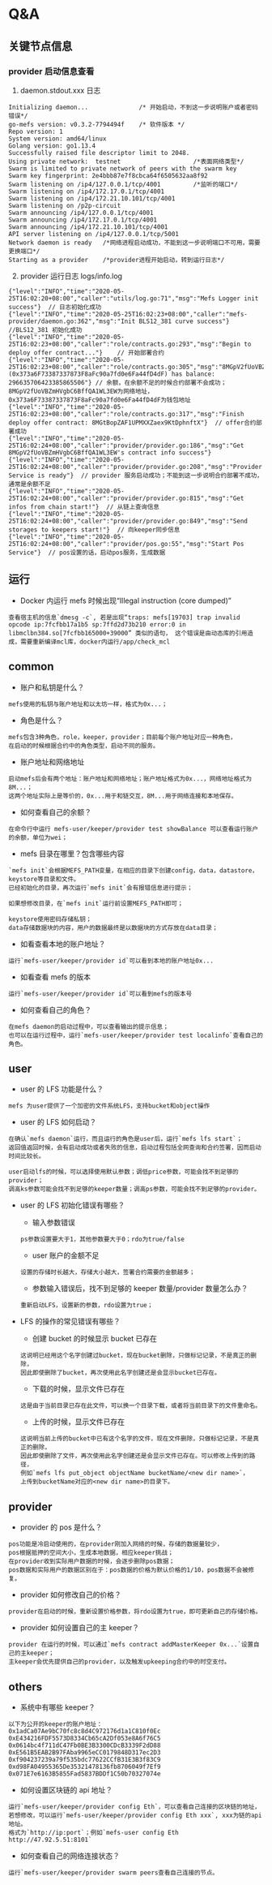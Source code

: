 # Q&A

## 关键节点信息

### provider 启动信息查看

1. daemon.stdout.xxx 日志

```log
Initializing daemon...              /* 开始启动，不到这一步说明账户或者密码错误*/
go-mefs version: v0.3.2-7794494f    /* 软件版本 */
Repo version: 1
System version: amd64/linux
Golang version: go1.13.4
Successfully raised file descriptor limit to 2048.
Using private network:  testnet                    /*表面网络类型*/
Swarm is limited to private network of peers with the swarm key
Swarm key fingerprint: 2e4bbb87e7f8cbca64f6505632aa8f92
Swarm listening on /ip4/127.0.0.1/tcp/4001         /*监听的端口*/
Swarm listening on /ip4/172.17.0.1/tcp/4001
Swarm listening on /ip4/172.21.10.101/tcp/4001
Swarm listening on /p2p-circuit
Swarm announcing /ip4/127.0.0.1/tcp/4001
Swarm announcing /ip4/172.17.0.1/tcp/4001
Swarm announcing /ip4/172.21.10.101/tcp/4001
API server listening on /ip4/127.0.0.1/tcp/5001
Network daemon is ready   /*网络进程启动成功，不能到这一步说明端口不可用，需要更换端口*/
Starting as a provider    /*provider进程开始启动，转到运行日志*/
```

2. provider 运行日志 logs/info.log

```log
{"level":"INFO","time":"2020-05-25T16:02:20+08:00","caller":"utils/log.go:71","msg":"Mefs Logger init success"}  // 日志初始化成功
{"level":"INFO","time":"2020-05-25T16:02:23+08:00","caller":"mefs-provider/daemon.go:362","msg":"Init BLS12_381 curve success"}  //BLS12_381 初始化成功
{"level":"INFO","time":"2020-05-25T16:02:23+08:00","caller":"role/contracts.go:293","msg":"Begin to deploy offer contract..."}    // 开始部署合约
{"level":"INFO","time":"2020-05-25T16:02:23+08:00","caller":"role/contracts.go:305","msg":"8MGpV2fUoVBZmHVgbC6BffQA1WL3EW (0x373a6F73387337873F8aFc90a7fd0e6Fa44fD4dF) has balance: 296635706423385865506"} // 余额，在余额不足的时候合约部署不会成功；8MGpV2fUoVBZmHVgbC6BffQA1WL3EW为网络地址，0x373a6F73387337873F8aFc90a7fd0e6Fa44fD4dF为钱包地址
{"level":"INFO","time":"2020-05-25T16:02:23+08:00","caller":"role/contracts.go:317","msg":"Finish deploy offer contract: 8MGtBopZAF1UPMXXZaex9KtDphnftX"}  // offer合约部署成功
{"level":"INFO","time":"2020-05-25T16:02:24+08:00","caller":"provider/provider.go:186","msg":"Get 8MGpV2fUoVBZmHVgbC6BffQA1WL3EW's contract info success"}
{"level":"INFO","time":"2020-05-25T16:02:24+08:00","caller":"provider/provider.go:208","msg":"Provider Service is ready"}  // provider 服务启动成功；不能到这一步说明合约部署不成功，通常是余额不足
{"level":"INFO","time":"2020-05-25T16:02:24+08:00","caller":"provider/provider.go:815","msg":"Get infos from chain start!"}  // 从链上查询信息
{"level":"INFO","time":"2020-05-25T16:02:24+08:00","caller":"provider/provider.go:849","msg":"Send storages to keepers start!"}  // 向keeper同步信息
{"level":"INFO","time":"2020-05-25T16:02:24+08:00","caller":"provider/pos.go:55","msg":"Start Pos Service"}  // pos设置的话，启动pos服务，生成数据
```

## 运行

- Docker 内运行 mefs 时候出现“Illegal instruction (core dumped)”

```
查看宿主机的信息`dmesg -c`, 若是出现“traps: mefs[19703] trap invalid opcode ip:7fcfbb17a1b5 sp:7ffd2d73b210 error:0 in libmclbn384.so[7fcfbb165000+39000” 类似的语句， 这个错误是由动态库的引用造成，需要重新编译mcl库，docker内运行/app/check_mcl
```

## common

- 账户和私钥是什么？

```
mefs使用的私钥与账户地址和以太坊一样，格式为0x...；
```

- 角色是什么？

```
mefs包含3种角色，role，keeper，provider；目前每个账户地址对应一种角色，
在启动的时候根据合约中的角色类型，启动不同的服务。
```

- 账户地址和网络地址

```
启动mefs后会有两个地址：账户地址和网络地址；账户地址格式为0x...，网络地址格式为8M...；
这两个地址实际上是等价的，0x...用于和链交互，8M...用于网络连接和本地保存。
```

- 如何查看自己的余额？

```
在命令行中运行 mefs-user/keeper/provider test showBalance 可以查看运行账户的余额，单位为wei；
```

- mefs 目录在哪里？包含哪些内容

```
`mefs init`会根据MEFS_PATH变量，在相应的目录下创建config，data，datastore，keystore等目录和文件。
已经初始化的目录，再次运行`mefs init`会有报错信息进行提示；

如果想修改目录，在`mefs init`运行前设置MEFS_PATH即可；

keystore使用密码存储私钥；
data存储数据块的内容，用户的数据最终是以数据块的方式存放在data目录；
```

- 如看查看本地的账户地址？

```
运行`mefs-user/keeper/provider id`可以看到本地的账户地址0x...
```

- 如看查看 mefs 的版本

```
运行`mefs-user/keeper/provider id`可以看到mefs的版本号
```

- 如何查看自己的角色？

```
在mefs daemon的启动过程中，可以查看输出的提示信息；
也可以在运行过程中，运行`mefs-user/keeper/provider test localinfo`查看自己的角色。
```

## user

- user 的 LFS 功能是什么？

```
mefs 为user提供了一个加密的文件系统LFS，支持bucket和object操作
```

- user 的 LFS 如何启动？

```
在确认`mefs daemon`运行，而且运行的角色是user后，运行`mefs lfs start`；
返回值返回时候，会有启动成功或者失败的信息，启动过程包括全网查询和合约签署，因而启动时间比较长。

user启动lfs的时候，可以选择使用默认参数；调低price参数，可能会找不到足够的provider；
调高ks参数可能会找不到足够的keeper数量；调高ps参数，可能会找不到足够的provider。
```

- user 的 LFS 初始化错误有哪些？

  - 输入参数错误

  ```
  ps参数设置要大于1，其他参数要大于0；rdo为true/false
  ```

  - user 账户的金额不足

  ```
  设置的存储时长越大，存储大小越大，签署合约需要的金额越多；
  ```

  - 参数输入错误后，找不到足够的 keeper 数量/provider 数量怎么办？

  ```
  重新启动LFS，设置新的参数，rdo设置为true；
  ```

- LFS 的操作的常见错误有哪些？

  - 创建 bucket 的时候显示 bucket 已存在

  ```
  这说明已经用这个名字创建过bucket，现在bucket删除，只做标记记录，不是真正的删除，
  因此即使删除了bucket，再次使用此名字创建还是会显示bucket已存在。
  ```

  - 下载的时候，显示文件已存在

  ```
  这是由于当前目录已存在此文件，可以换一个目录下载，或者将当前目录下的文件重命名。
  ```

  - 上传的时候，显示文件已存在

  ```
  这说明当前上传的bucket中已有这个名字的文件，现在文件删除，只做标记记录，不是真正的删除，
  因此即使删除了文件，再次使用此名字创建还是会显示文件已存在。可以修改上传到的路径，
  例如`mefs lfs put_object objectName bucketName/<new dir name>`，
  上传到bucketName对应的<new dir name>的目录下。
  ```

## provider

- provider 的 pos 是什么？

```
pos功能是冷启动使用的，在provider刚加入网络的时候，存储的数据量较少，
pos根据抵押的空间大小，生成本地数据，相应keeper挑战；
在provider收到实际用户数据的时候，会逐步删除pos数据；
pos数据和实际用户的数据区别在于：pos数据的价格为默认价格的1/10，pos数据不会被修复。
```

- provider 如何修改自己的价格？

```
provider在启动的时候，重新设置价格参数，将rdo设置为true，即可更新自己的存储价格。
```

- provider 如何设置自己的主 keeper？

```
provider 在运行的时候，可以通过`mefs contract addMasterKeeper 0x...`设置自己的主keeper；
主keeper会优先提供自己的provider，以及触发upkeeping合约中的时空支付。
```

## others

- 系统中有哪些 keeper？

```
以下为公开的keeper的账户地址：
0x1adCa07Ae9bC70fc8c8d4C972176d1a1C810f0Ec
0xE434216FDF5573D8334Cb65cA2Df053e8A6f76C5
0x0614bc4f711dC47Fb0BE3B3300CDcB3339F2dD88
0xE561B5EAB2B97FAba9965eCC0179848D317ec2D3
0xf904237239a79f535bdc77622CCfB31E3B3f83C9
0xd98FA04955365De35321478136fb8706049f7Ef9
0x071E7e6163B5855Fad5837BDDf1C50b70327074e
```

- 如何设置区块链的 api 地址？

```
运行`mefs-user/keeper/provider config Eth`，可以查看自己连接的区块链的地址，
若想修改，可以运行`mefs-user/keeper/provider config Eth xxx`, xxx为链的api地址。
格式为`http://ip:port`；例如`mefs-user config Eth http://47.92.5.51:8101`
```

- 如何查看自己的网络连接状态？

```
运行`mefs-user/keeper/provider swarm peers查看自己连接的节点。
```
